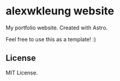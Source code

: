 # alexwkleung website

My portfolio website. Created with Astro.

Feel free to use this as a template! :)

## License

MIT License.
